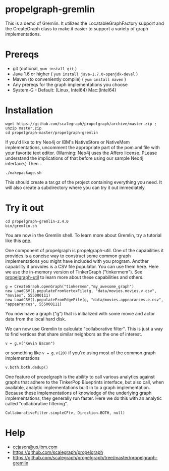 propelgraph-gremlin
===========

This is a demo of Gremlin.  It utilizes the LocatableGraphFactory 
support and the CreateGraph class to 
make it easier to support a variety of graph implementations.



Prereqs
=========
- git (optional, `yum install git` )
- Java 1.6 or higher ( `yum install java-1.7.0-openjdk-devel` )
- Maven (to conveniently compile) ( `yum install maven` )
- Any prereqs for the graph implementations you choose 
 - System-G - Default: (Linux, Intel64)  Mac:(Intel64)
 

Installation
============

```
wget https://github.com/scalegraph/propelgraph/archive/master.zip ; unzip master.zip
cd propelgraph-master/propelgraph-gremlin
```

If you'd like to try Neo4j or IBM's NativeStore or NativeMem implementations, 
uncomment the appropriate part of the pom.xml file with your favorite text
editor.  (Warning: Neo4j uses the Affero license.  PLease understand the 
implications of that before using our sample Neo4j interface.)  Then...

```
./makepackage.sh
```
This should create a tar.gz of the project containing everything you need. It will
also create a subdirectory where you can try it out immediately.


Try it out
==========
```
cd propelgraph-gremlin-2.4.0
bin/gremlin.sh
```

You are now in the Gremlin shell.  To learn more about Gremlin, try a tutorial like this [one](http://www.tinkerpop.com/docs/wikidocs/gremlin/2.4.0/Home.html).


One component of propelgraph is propelgraph-util.  One of the capabilities it provides is a concise way to construct some common
graph implementations you might have included with you program.  Another capability it provides is a CSV file populator.  You can
use them here.  Here we use the in-memory
version of TinkerGraph ("tinkermem").  See [propelgraph-util](https://github.com/scalegraph/propelgraph/tree/master/propelgraph-util) 
to learn more about these capabilities and others.

```
g = CreateGraph.openGraph("tinkermem","my_awesome_graph")
new LoadCSV().populateFromVertexFile(g, "data/movies.movies.v.csv", "movies", 555000111)
new LoadCSV().populateFromEdgeFile(g, "data/movies.appearances.e.csv", "appearances", 555000111)
```

You now have a graph ("g") that is initialized with some movie and actor data from the local
hard disk.

We can now use Gremlin to calculate "collaborative filter".  This is just a way to find
vertices that share similar neighbors as the one of interest.

```
v = g.v("Kevin Bacon")
```
or  something like `v = g.v(20)` if you're using most of the common graph implementations
```
v.both.both.dedup()
```

One feature of propelgraph is the ability to call various analytics against graphs that adhere
to the TinkerPop Blueprints interface, but also call, when available, analytic implementations
built in to a graph implementation.   Because these implementations of knowledge of the underlying
graph implementations, they generally run faster.
Here we do this with an analytic called "collaborative filtering".
```
CollaborativeFilter.simpleCF(v, Direction.BOTH, null)
```

Help
====
- ccjason@us.ibm.com
- https://github.com/scalegraph/propelgraph
- https://github.com/scalegraph/propelgraph/tree/master/propelgraph-gremlin
